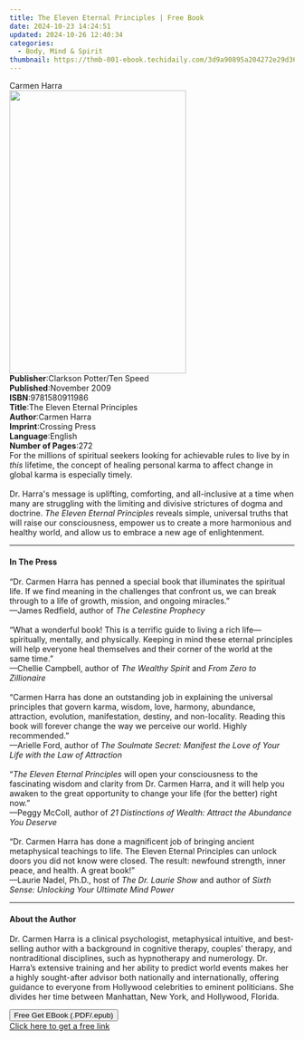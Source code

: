 ```yaml
---
title: The Eleven Eternal Principles | Free Book
date: 2024-10-23 14:24:51
updated: 2024-10-26 12:40:34
categories:
  - Body, Mind & Spirit
thumbnail: https://thmb-001-ebook.techidaily.com/3d9a90895a204272e29d36cce002cf680083d512d0f3a53cb19175a45e7a50f8.jpg
---
```

<main id="book-container">
  <div class="flex flex-col">
    <div class="book-brief flex-1 py-6 px-4 sm:p-6 md:py-10 md:px-8">
      <!-- brief-->
      <div class="book-brief-main">Carmen Harra</div>
    </div>
    <div
      class="book-meta-info flex-1 grid gap-4 col-start-1 col-end-3 row-start-1 sm:mb-6 sm:grid-cols-4 lg:gap-6 lg:col-start-2 lg:row-end-6 lg:row-span-6 lg:mb-0"
    >
      <div
        class="book-meta-info-left place-content-center mt-4 p-4 text-sm leading-6 col-start-2 col-span-2 dark:text-slate-400"
      >
        <img
          class="w-full h-500 object-cover rounded-lg sm:h-255 sm:col-span-2 lg:col-span-full"
          src="https://img-001-ebook.techidaily.com/3778790be254e27a04cc6ae6a40635b49627bfef43f948ce328c1c7608e28409.jpg"
          alt=""
          width="312"
          height="500"
        />
      </div>
      <div
        class="book-meta-info-right mt-2 col-start-1 row-start-2 col-span-3 self-center"
      >
        <!-- meta data  -->
        <div class="flex flex-col px-4 md:px-8">
          <div class="flex-1">
            <strong>Publisher</strong>:<span class="px-2"
              >Clarkson Potter/Ten Speed</span
            >
          </div>
          <div class="flex-1">
            <strong>Published</strong>:<span class="px-2">November 2009</span>
          </div>
          <div class="flex-1">
            <strong>ISBN</strong>:<span class="px-2">9781580911986</span>
          </div>
          <div class="flex-1">
            <strong>Title</strong>:<span class="px-2"
              >The Eleven Eternal Principles</span
            >
          </div>
          <div class="flex-1">
            <strong>Author</strong>:<span class="px-2">Carmen Harra</span>
          </div>
          <div class="flex-1">
            <strong>Imprint</strong>:<span class="px-2">Crossing Press</span>
          </div>
          <div class="flex-1">
            <strong>Language</strong>:<span class="px-2">English</span>
          </div>
          <div class="flex-1">
            <strong>Number of Pages</strong>:<span class="px-2">272</span>
          </div>
        </div>
      </div>
    </div>
    <div class="book-description flex-1 py-6 px-4 sm:p-6 md:py-10 md:px-8">
      <div class="book-description-main">
        <div accordion-content="" id="description">
          For the millions of spiritual seekers looking for achievable rules to
          live by in <i>this</i> lifetime, the concept of healing personal karma
          to affect change in global karma is especially timely. <br /><br />Dr.
          Harra's message is uplifting, comforting, and all-inclusive at a time
          when many are struggling with the limiting and divisive strictures of
          dogma and doctrine. <i>The Eleven Eternal Principles</i> reveals
          simple, universal truths that will raise our consciousness, empower us
          to create a more harmonious and healthy world, and allow us to embrace
          a new age of enlightenment.&nbsp;&nbsp;
        </div>
      </div>
    </div>
    <div class="book-excerpts flex-1 py-6 px-4 sm:p-6 md:py-10 md:px-8">
      <!-- excerpts-->
      <div class="book-excerpts-main">
        <hr />
        <h4 class="placeholder placeholder-heading">
          <span>In The Press</span>
        </h4>
        <p>
          “Dr. Carmen Harra has penned a special book that illuminates the
          spiritual life. If we find meaning in the challenges that confront us,
          we can break through to a life of growth, mission, and ongoing
          miracles.”&nbsp;&nbsp;&nbsp; <br />—James Redfield, author of
          <i>The Celestine Prophecy</i><br />&nbsp;<br />“What a wonderful book!
          This is a terrific guide to living a rich life—spiritually, mentally,
          and physically. Keeping in mind these eternal principles will help
          everyone heal themselves and their corner of the world at the same
          time.”&nbsp;&nbsp; <br />—Chellie Campbell, author of
          <i>The Wealthy Spirit</i> and <i>From Zero to Zillionaire</i
          ><br />&nbsp;<br />“Carmen Harra has done an outstanding job in
          explaining the universal principles that govern karma, wisdom, love,
          harmony, abundance, attraction, evolution, manifestation, destiny, and
          non-locality. Reading this book will forever change the way we
          perceive our world. Highly recommended.”&nbsp;&nbsp;&nbsp;
          <br />—Arielle Ford, author of
          <i
            >The Soulmate Secret: Manifest the Love of Your Life with the Law of
            Attraction</i
          >
          <br />&nbsp;<br />“<i>The Eleven Eternal Principles</i> will open your
          consciousness to the fascinating wisdom and clarity from Dr. Carmen
          Harra, and it will help you awaken to the great opportunity to change
          your life (for the better) right now.”&nbsp;&nbsp;&nbsp; <br />—Peggy
          McColl, author of
          <i>21 Distinctions of Wealth: Attract the Abundance You Deserve</i
          >&nbsp; <br />&nbsp;<br />“Dr. Carmen Harra has done a magnificent job
          of bringing ancient metaphysical teachings to life. The Eleven Eternal
          Principles can unlock doors you did not know were closed. The result:
          newfound strength, inner peace, and health. A great book!”&nbsp;
          <br />—Laurie Nadel, Ph.D., host of <i>The Dr. Laurie Show</i> and
          author of <i>Sixth Sense: Unlocking Your Ultimate Mind Power</i>
        </p>
      </div>
    </div>
    <div class="book-about-author flex-1 py-6 px-4 sm:p-6 md:py-10 md:px-8">
      <!-- about author-->
      <div class="book-main-author-main">
        <hr />
        <h4 class="placeholder placeholder-heading">
          <span>About the Author</span>
        </h4>
        <p>
          Dr. Carmen Harra is a clinical psychologist, metaphysical intuitive,
          and best-selling author with a background in cognitive therapy,
          couples’ therapy, and nontraditional disciplines, such as hypnotherapy
          and numerology. Dr. Harra’s extensive training and her ability to
          predict world events makes her a highly sought-after advisor both
          nationally and internationally, offering guidance to everyone from
          Hollywood celebrities to eminent politicians. She divides her time
          between Manhattan, New York, and Hollywood, Florida.
        </p>
      </div>
    </div>
    <div class="book-free-get flex-1 py-6 px-4 sm:p-6 md:py-10 md:px-8">
      <button
        id="btn-free-get"
        class="bg-blue-500 hover:bg-blue-700 text-white font-bold py-2 px-4 rounded"
      >
        Free Get EBook (.PDF/.epub)
      </button>
      <div id="countdown-display" class="px-2 text-lg mt-2"></div>
      <a
        id="free-link"
        class="hidden bg-blue-500 hover:bg-blue-700 text-white font-bold py-2 px-4 rounded"
        href="https://www.ebooks.com/en-us/book/463706/the-eleven-eternal-principles/carmen-harra/"
        target="_blank"
        >Click here to get a free link</a
      >
    </div>
    <script>
      let countdownTime = 0;
      let countdownInterval = null;
      document
        .getElementById('btn-free-get')
        .addEventListener('click', startCountdown);
      function startCountdown() {
        countdownTime = new Date().getTime() + 60000 * 3;
        countdownInterval = setInterval(updateCountdown, 1000);
        document.getElementById('btn-free-get').disabled = true;
        document
          .getElementById('btn-free-get')
          .classList.add('bg-gray-500', 'cursor-not-allowed');
      }
      function updateCountdown() {
        let currentTime = new Date().getTime();
        let timeLeft = countdownTime - currentTime;
        let secondsLeft = Math.floor(timeLeft / 1000);
        document.getElementById('countdown-display').innerHTML =
          `Remaining time: ${secondsLeft} seconds.`;
        if (secondsLeft <= 0) {
          clearInterval(countdownInterval);
          document.getElementById('btn-free-get').classList.add('hidden');
          document.getElementById('free-link').classList.remove('hidden');
          document.getElementById('countdown-display').innerHTML = '';
        }
      }
    </script>
  </div>
</main>
